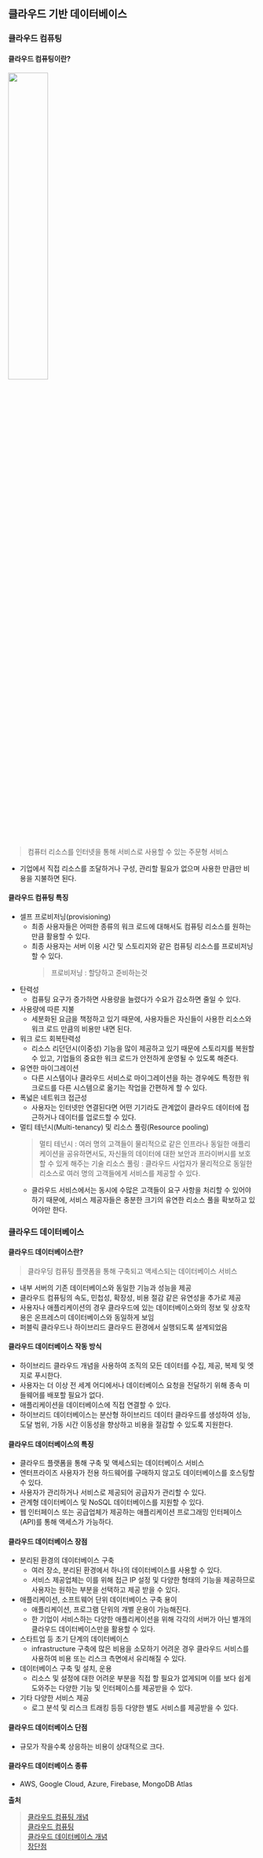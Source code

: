 ## 클라우드 기반 데이터베이스

### 클라우드 컴퓨팅

#### 클라우드 컴퓨팅이란?<br>
<img src = "https://velog.velcdn.com/images/jaden_94/post/ba3283ce-6405-4bf9-abfc-3711813c83de/unnamed.png" width = "40%"/><br>
> 컴퓨터 리소스를 인터넷을 통해 서비스로 사용할 수 있는 주문형 서비스
- 기업에서 직접 리소스를 조달하거나 구성, 관리할 필요가 없으며 사용한 만큼만 비용을 지불하면 된다.

#### 클라우드 컴퓨팅 특징
- 셀프 프로비저닝(provisioning)
  - 최종 사용자들은 어떠한 종류의 워크 로드에 대해서도 컴퓨팅 리소스를 원하는 만큼 활용할 수 있다.
  - 최종 사용자는 서버 이용 시간 및 스토리지와 같은 컴퓨팅 리소스를 프로비저닝 할 수 있다.
    > 프로비저닝 : 할당하고 준비하는것
- 탄력성
  - 컴퓨팅 요구가 증가하면 사용량을 늘렸다가 수요가 감소하면 줄일 수 있다.  
- 사용량에 따른 지불
  - 세분화된 요금을 책정하고 있기 때문에, 사용자들은 자신들이 사용한 리소스와 워크 로드 만큼의 비용만 내면 된다.
- 워크 로드 회복탄력성
  - 리소스 리던던시(이중성) 기능을 많이 제공하고 있기 때문에 스토리지를 복원할 수 있고, 기업들의 중요한 워크 로드가 안전하게 운영될 수 있도록 해준다.
- 유연한 마이그레이션
  - 다른 시스템이나 클라우드 서비스로 마이그레이션을 하는 경우에도 특정한 워크로드를 다른 시스템으로 옮기는 작업을 간편하게 할 수 있다.
- 폭넓은 네트워크 접근성
  - 사용자는 인터넷만 연결된다면 어떤 기기라도 관계없이 클라우드 데이터에 접근하거나 데이터를 업로드할 수 있다.
- 멀티 테넌시(Multi-tenancy) 및 리소스 풀링(Resource pooling)
  > 멀티 테넌시 : 여러 명의 고객들이 물리적으로 같은 인프라나 동일한 애플리케이션을 공유하면서도, 자신들의 데이터에 대한 보안과 프라이버시를 보호할 수 있게 해주는 기술
  > 리소스 풀링 : 클라우드 사업자가 물리적으로 동일한 리소스로 여러 명의 고객들에게 서비스를 제공할 수 있다.
  - 클라우드 서비스에서는 동시에 수많은 고객들이 요구 사항을 처리할 수 있어야 하기 때문에, 서비스 제공자들은 충분한 크기의 유연한 리소스 풀을 확보하고 있어야만 한다.

### 클라우드 데이터베이스

#### 클라우드 데이터베이스란?
> 클라우딩 컴퓨팅 플랫폼을 통해 구축되고 액세스되는 데이터베이스 서비스
- 내부 서버의 기존 데이터베이스와 동일한 기능과 성능을 제공
- 클라우드 컴퓨팅의 속도, 민첩성, 확장성, 비용 절감 같은 유연성을 추가로 제공
- 사용자나 애플리케이션의 경우 클라우드에 있는 데이터베이스와의 정보 및 상호작용은 온프레스미 데이터베이스와 동일하게 보임
- 퍼블릭 클라우드나 하이브리드 클라우드 환경에서 실행되도록 설계되었음

#### 클라우드 데이터베이스 작동 방식
- 하이브리드 클라우드 개념을 사용하여 조직의 모든 데이터를 수집, 제공, 복제 및 엣지로 푸시한다.
- 사용자는 더 이상 전 세계 어디에서나 데이터베이스 요청을 전달하기 위해 종속 미들웨어를 배포할 필요가 없다.
- 애플리케이션을 데이터베이스에 직접 연결할 수 있다.
- 하이브리드 데이터베이스는 분산형 하이브리드 데이터 클라우드를 생성하여 성능, 도달 범위, 가동 시간 이동성을 향상하고 비용을 절감할 수 있도록 지원한다.

#### 클라우드 데이터베이스의 특징
- 클라우드 플랫폼을 통해 구축 및 액세스되는 데이터베이스 서비스
- 엔터프라이즈 사용자가 전용 하드웨어를 구매하지 않고도 데이터베이스를 호스팅할 수 있다.
- 사용자가 관리하거나 서비스로 제공되어 공급자가 관리할 수 있다.
- 관계형 데이터베이스 및 NoSQL 데이터베이스를 지원할 수 있다.
- 웹 인터페이스 또는 공급업체가 제공하는 애플리케이션 프로그래밍 인터페이스(API)를 통해 액세스가 가능하다.

#### 클라우드 데이터베이스 장점
- 분리된 환경의 데이터베이스 구축
  - 여러 장소, 분리된 환경에서 하나의 데이터베이스를 사용할 수 있다.
  - 서비스 제공업체는 이를 위해 접근 IP 설정 및 다양한 형태의 기능을 제공하므로 사용자는 원하는 부분을 선택하고 제공 받을 수 있다.
- 애플리케이션, 소프트웨어 단위 데이터베이스 구축 용이
  - 애플리케이션, 프로그램 단위의 개별 운용이 가능해진다.
  - 한 기업이 서비스하는 다양한 애플리케이션을 위해 각각의 서버가 아닌 별개의 클라우드 데이터베이스만을 활용할 수 있다. 
- 스타트업 등 초기 단계의 데이터베이스
  - infrastructure 구축에 많은 비용을 소모하기 어려운 경우 클라우드 서비스를 사용하여 비용 또는 리스크 측면에서 유리해질 수 있다.
- 데이터베이스 구축 및 설치, 운용
  - 리소스 및 설정에 대한 어려운 부분을 직접 할 필요가 없게되며 이를 보다 쉽게 도와주는 다양한 기능 및 인터페이스를 제공받을 수 있다.
- 기타 다양한 서비스 제공
  - 로그 분석 및 리스크 트래킹 등등 다양한 별도 서비스를 제공받을 수 있다. 

#### 클라우드 데이터베이스 단점
- 규모가 작을수록 상응하는 비용이 상대적으로 크다.

#### 클라우드 데이터베이스 종류
- AWS, Google Cloud, Azure, Firebase, MongoDB Atlas


**출처**
> <a href = "https://velog.velcdn.com/images/jaden_94/post/ba3283ce-6405-4bf9-abfc-3711813c83de/unnamed.png "> 클라우드 컴퓨팅 개념</a><br>
> <a href = "https://yozm.wishket.com/magazine/detail/136/"> 클라우드 컴퓨팅</a> <br>
> <a href = "https://www.ibm.com/kr-ko/topics/cloud-database"> 클라우드 데이터베이스 개념 </a> <br>
> <a href = "https://gggggeun.tistory.com/71"> 장단점 </a> <br>
